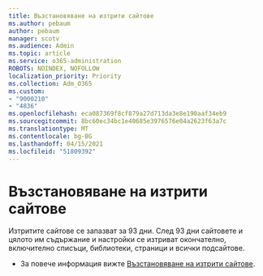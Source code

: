 ```yaml
---
title: Възстановяване на изтрити сайтове
ms.author: pebaum
author: pebaum
manager: scotv
ms.audience: Admin
ms.topic: article
ms.service: o365-administration
ROBOTS: NOINDEX, NOFOLLOW
localization_priority: Priority
ms.collection: Adm_O365
ms.custom:
- "9000210"
- "4836"
ms.openlocfilehash: eca087369f8cf879a27d713da3e8e190aaf34eb9
ms.sourcegitcommit: 8bc60ec34bc1e40685e3976576e04a2623f63a7c
ms.translationtype: MT
ms.contentlocale: bg-BG
ms.lasthandoff: 04/15/2021
ms.locfileid: "51809392"
---
```

# <a name="restore-deleted-sites"></a>Възстановяване на изтрити сайтове

Изтритите сайтове се запазват за 93 дни. След 93 дни сайтовете и цялото им съдържание и настройки се изтриват окончателно, включително списъци, библиотеки, страници и всички подсайтове.

- За повече информация вижте [Възстановяване на изтрити сайтове](https://docs.microsoft.com/sharepoint/restore-deleted-site-collection).
